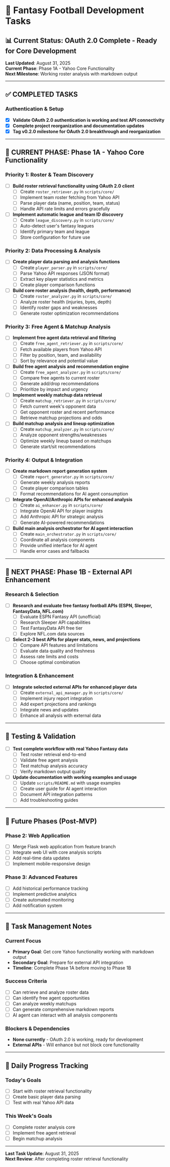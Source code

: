 # 🏈 Fantasy Football Development Tasks

## 📊 **Current Status: OAuth 2.0 Complete - Ready for Core Development**

**Last Updated**: August 31, 2025  
**Current Phase**: Phase 1A - Yahoo Core Functionality  
**Next Milestone**: Working roster analysis with markdown output

---

## ✅ **COMPLETED TASKS**

### **Authentication & Setup**
- [x] **Validate OAuth 2.0 authentication is working and test API connectivity**
- [x] **Complete project reorganization and documentation updates**
- [x] **Tag v0.2.0 milestone for OAuth 2.0 breakthrough and reorganization**

---

## 🔄 **CURRENT PHASE: Phase 1A - Yahoo Core Functionality**

### **Priority 1: Roster & Team Discovery**
- [ ] **Build roster retrieval functionality using OAuth 2.0 client**
  - [ ] Create `roster_retriever.py` in `scripts/core/`
  - [ ] Implement team roster fetching from Yahoo API
  - [ ] Parse player data (name, position, team, status)
  - [ ] Handle API rate limits and errors gracefully
  
- [ ] **Implement automatic league and team ID discovery**
  - [ ] Create `league_discovery.py` in `scripts/core/`
  - [ ] Auto-detect user's fantasy leagues
  - [ ] Identify primary team and league
  - [ ] Store configuration for future use

### **Priority 2: Data Processing & Analysis**
- [ ] **Create player data parsing and analysis functions**
  - [ ] Create `player_parser.py` in `scripts/core/`
  - [ ] Parse Yahoo API responses (JSON format)
  - [ ] Extract key player statistics and metrics
  - [ ] Create player comparison functions
  
- [ ] **Build core roster analysis (health, depth, performance)**
  - [ ] Create `roster_analyzer.py` in `scripts/core/`
  - [ ] Analyze roster health (injuries, byes, depth)
  - [ ] Identify roster gaps and weaknesses
  - [ ] Generate roster optimization recommendations

### **Priority 3: Free Agent & Matchup Analysis**
- [ ] **Implement free agent data retrieval and filtering**
  - [ ] Create `free_agent_retriever.py` in `scripts/core/`
  - [ ] Fetch available players from Yahoo API
  - [ ] Filter by position, team, and availability
  - [ ] Sort by relevance and potential value
  
- [ ] **Build free agent analysis and recommendation engine**
  - [ ] Create `free_agent_analyzer.py` in `scripts/core/`
  - [ ] Compare free agents to current roster
  - [ ] Generate add/drop recommendations
  - [ ] Prioritize by impact and urgency

- [ ] **Implement weekly matchup data retrieval**
  - [ ] Create `matchup_retriever.py` in `scripts/core/`
  - [ ] Fetch current week's opponent data
  - [ ] Get opponent roster and recent performance
  - [ ] Retrieve matchup projections and odds

- [ ] **Build matchup analysis and lineup optimization**
  - [ ] Create `matchup_analyzer.py` in `scripts/core/`
  - [ ] Analyze opponent strengths/weaknesses
  - [ ] Optimize weekly lineup based on matchups
  - [ ] Generate start/sit recommendations

### **Priority 4: Output & Integration**
- [ ] **Create markdown report generation system**
  - [ ] Create `report_generator.py` in `scripts/core/`
  - [ ] Generate weekly analysis reports
  - [ ] Create player comparison tables
  - [ ] Format recommendations for AI agent consumption
  
- [ ] **Integrate OpenAI/Anthropic APIs for enhanced analysis**
  - [ ] Create `ai_enhancer.py` in `scripts/core/`
  - [ ] Integrate OpenAI API for player insights
  - [ ] Add Anthropic API for strategic analysis
  - [ ] Generate AI-powered recommendations
  
- [ ] **Build main analysis orchestrator for AI agent interaction**
  - [ ] Create `main_orchestrator.py` in `scripts/core/`
  - [ ] Coordinate all analysis components
  - [ ] Provide unified interface for AI agent
  - [ ] Handle error cases and fallbacks

---

## 🔄 **NEXT PHASE: Phase 1B - External API Enhancement**

### **Research & Selection**
- [ ] **Research and evaluate free fantasy football APIs (ESPN, Sleeper, FantasyData, NFL.com)**
  - [ ] Evaluate ESPN Fantasy API (unofficial)
  - [ ] Research Sleeper API capabilities
  - [ ] Test FantasyData API free tier
  - [ ] Explore NFL.com data sources
  
- [ ] **Select 2-3 best APIs for player stats, news, and projections**
  - [ ] Compare API features and limitations
  - [ ] Evaluate data quality and freshness
  - [ ] Assess rate limits and costs
  - [ ] Choose optimal combination

### **Integration & Enhancement**
- [ ] **Integrate selected external APIs for enhanced player data**
  - [ ] Create `external_api_manager.py` in `scripts/core/`
  - [ ] Implement injury report integration
  - [ ] Add expert projections and rankings
  - [ ] Integrate news and updates
  - [ ] Enhance all analysis with external data

---

## 🧪 **Testing & Validation**

- [ ] **Test complete workflow with real Yahoo Fantasy data**
  - [ ] Test roster retrieval end-to-end
  - [ ] Validate free agent analysis
  - [ ] Test matchup analysis accuracy
  - [ ] Verify markdown output quality
  
- [ ] **Update documentation with working examples and usage**
  - [ ] Update `scripts/README.md` with usage examples
  - [ ] Create user guide for AI agent interaction
  - [ ] Document API integration patterns
  - [ ] Add troubleshooting guides

---

## 🚀 **Future Phases (Post-MVP)**

### **Phase 2: Web Application**
- [ ] Merge Flask web application from feature branch
- [ ] Integrate web UI with core analysis scripts
- [ ] Add real-time data updates
- [ ] Implement mobile-responsive design

### **Phase 3: Advanced Features**
- [ ] Add historical performance tracking
- [ ] Implement predictive analytics
- [ ] Create automated monitoring
- [ ] Add notification system

---

## 📝 **Task Management Notes**

### **Current Focus**
- **Primary Goal**: Get core Yahoo functionality working with markdown output
- **Secondary Goal**: Prepare for external API integration
- **Timeline**: Complete Phase 1A before moving to Phase 1B

### **Success Criteria**
- [ ] Can retrieve and analyze roster data
- [ ] Can identify free agent opportunities
- [ ] Can analyze weekly matchups
- [ ] Can generate comprehensive markdown reports
- [ ] AI agent can interact with all analysis components

### **Blockers & Dependencies**
- **None currently** - OAuth 2.0 is working, ready for development
- **External APIs** - Will enhance but not block core functionality

---

## 🔄 **Daily Progress Tracking**

### **Today's Goals**
- [ ] Start with roster retrieval functionality
- [ ] Create basic player data parsing
- [ ] Test with real Yahoo API data

### **This Week's Goals**
- [ ] Complete roster analysis core
- [ ] Implement free agent retrieval
- [ ] Begin matchup analysis

---

**Last Task Update**: August 31, 2025  
**Next Review**: After completing roster retrieval functionality
